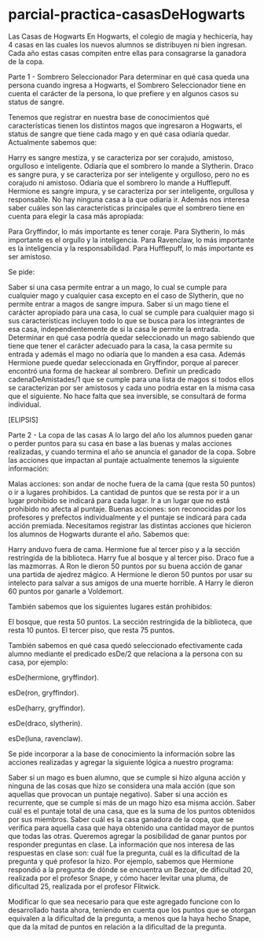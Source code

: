 # parcial-practica-casasDeHogwarts

Las Casas de Hogwarts
En Hogwarts, el colegio de magia y hechicería, hay 4 casas en las cuales los nuevos alumnos se distribuyen ni bien ingresan. Cada año estas casas compiten entre ellas para consagrarse la ganadora de la copa.

Parte 1 - Sombrero Seleccionador
Para determinar en qué casa queda una persona cuando ingresa a Hogwarts, el Sombrero Seleccionador tiene en cuenta el carácter de la persona, lo que prefiere y en algunos casos su status de sangre.


Tenemos que registrar en nuestra base de conocimientos qué características tienen los distintos magos que ingresaron a Hogwarts, el status de sangre que tiene cada mago y en qué casa odiaría quedar. Actualmente sabemos que:

Harry es sangre mestiza, y se caracteriza por ser corajudo, amistoso, orgulloso e inteligente. Odiaría que el sombrero lo mande a Slytherin.
Draco es sangre pura, y se caracteriza por ser inteligente y orgulloso, pero no es corajudo ni amistoso. Odiaría que el sombrero lo mande a Hufflepuff.
Hermione es sangre impura, y se caracteriza por ser inteligente, orgullosa y responsable. No hay ninguna casa a la que odiaría ir.
Además nos interesa saber cuáles son las características principales que el sombrero tiene en cuenta para elegir la casa más apropiada:

Para Gryffindor, lo más importante es tener coraje.
Para Slytherin, lo más importante es el orgullo y la inteligencia.
Para Ravenclaw, lo más importante es la inteligencia y la responsabilidad.
Para Hufflepuff, lo más importante es ser amistoso.

Se pide:

Saber si una casa permite entrar a un mago, lo cual se cumple para cualquier mago y cualquier casa excepto en el caso de Slytherin, que no permite entrar a magos de sangre impura.
Saber si un mago tiene el carácter apropiado para una casa, lo cual se cumple para cualquier mago si sus características incluyen todo lo que se busca para los integrantes de esa casa, independientemente de si la casa le permite la entrada.
Determinar en qué casa podría quedar seleccionado un mago sabiendo que tiene que tener el carácter adecuado para la casa, la casa permite su entrada y además el mago no odiaría que lo manden a esa casa. Además Hermione puede quedar seleccionada en Gryffindor, porque al parecer encontró una forma de hackear al sombrero.
Definir un predicado cadenaDeAmistades/1 que se cumple para una lista de magos si todos ellos se caracterizan por ser amistosos y cada uno podría estar en la misma casa que el siguiente. No hace falta que sea inversible, se consultará de forma individual.

[ELIPSIS]

Parte 2 - La copa de las casas
A lo largo del año los alumnos pueden ganar o perder puntos para su casa en base a las buenas y malas acciones realizadas, y cuando termina el año se anuncia el ganador de la copa. Sobre las acciones que impactan al puntaje actualmente tenemos la siguiente información:

Malas acciones: son andar de noche fuera de la cama (que resta 50 puntos) o ir a lugares prohibidos. La cantidad de puntos que se resta por ir a un lugar prohibido se indicará para cada lugar. Ir a un lugar que no está prohibido no afecta al puntaje.
Buenas acciones: son reconocidas por los profesores y prefectos individualmente y el puntaje se indicará para cada acción premiada.
Necesitamos registrar las distintas acciones que hicieron los alumnos de Hogwarts durante el año. Sabemos que:

Harry anduvo fuera de cama.
Hermione fue al tercer piso y a la sección restringida de la biblioteca.
Harry fue al bosque y al tercer piso.
Draco fue a las mazmorras.
A Ron le dieron 50 puntos por su buena acción de ganar una partida de ajedrez mágico.
A Hermione le dieron 50 puntos por usar su intelecto para salvar a sus amigos de una muerte horrible.
A Harry le dieron 60 puntos por ganarle a Voldemort.

También sabemos que los siguientes lugares están prohibidos:

El bosque, que resta 50 puntos.
La sección restringida de la biblioteca, que resta 10 puntos.
El tercer piso, que resta 75 puntos.

También sabemos en qué casa quedó seleccionado efectivamente cada alumno mediante el predicado esDe/2 que relaciona a la persona con su casa, por ejemplo:

esDe(hermione, gryffindor).

esDe(ron, gryffindor).

esDe(harry, gryffindor).

esDe(draco, slytherin).

esDe(luna, ravenclaw).


Se pide incorporar a la base de conocimiento la información sobre las acciones realizadas y agregar la siguiente lógica a nuestro programa:

Saber si un mago es buen alumno, que se cumple si hizo alguna acción y ninguna de las cosas que hizo se considera una mala acción (que son aquellas que provocan un puntaje negativo).
Saber si una acción es recurrente, que se cumple si más de un mago hizo esa misma acción.
Saber cuál es el puntaje total de una casa, que es la suma de los puntos obtenidos por sus miembros.
Saber cuál es la casa ganadora de la copa, que se verifica para aquella casa que haya obtenido una cantidad mayor de puntos que todas las otras.
Queremos agregar la posibilidad de ganar puntos por responder preguntas en clase. La información que nos interesa de las respuestas en clase son: cuál fue la pregunta, cuál es la dificultad de la pregunta y qué profesor la hizo.
Por ejemplo, sabemos que Hermione respondió a la pregunta de dónde se encuentra un Bezoar, de dificultad 20, realizada por el profesor Snape, y cómo hacer levitar una pluma, de dificultad 25, realizada por el profesor Flitwick.

Modificar lo que sea necesario para que este agregado funcione con lo desarrollado hasta ahora, teniendo en cuenta que los puntos que se otorgan equivalen a la dificultad de la pregunta, a menos que la haya hecho Snape, que da la mitad de puntos en relación a la dificultad de la pregunta.
